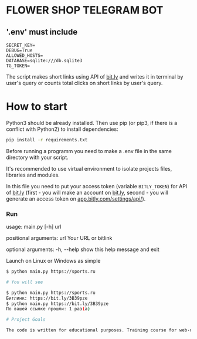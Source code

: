 # FLOWER SHOP TELEGRAM BOT

## '.env' must include
```commandline
SECRET_KEY=
DEBUG=True
ALLOWED_HOSTS=
DATABASE=sqlite:///db.sqlite3
TG_TOKEN=
```



The script makes short links using API of [bit.ly](https://bit.ly) and writes it in terminal by user's query or counts total clicks on short links by user's query.

# How to start

Python3 should be already installed. Then use pip (or pip3, if there is a conflict with Python2) to install dependencies:

```bash
pip install -r requirements.txt
```
Before running a programm you need to make a .env file in the same directory with your script.

It's recommended to use virtual environment to isolate projects files, libraries and modules.

In this file you need to put your access token (variable `BITLY_TOKEN`) for API of [bit.ly](https://bit.ly) (first - you will make an account on [bit.ly](https://bit.ly), second - you will generate an access token on [app.bitly.com/settings/api/](https://app.bitly.com/settings/api/)). 

### Run

usage: main.py [-h] url

positional arguments:
  url         Your URL or bitlink

optional arguments:
  -h, --help  show this help message and exit
  
Launch on Linux or Windows as simple

```bash
$ python main.py https://sports.ru

# You will see

$ python main.py https://sports.ru
Битлинк: https://bit.ly/3B39pze
$ python main.py https://bit.ly/3B39pze
По вашей ссылке прошли: 1 раз(а)

# Project Goals

The code is written for educational purposes. Training course for web-developers - [DEVMAN.org](https://devman.org)
